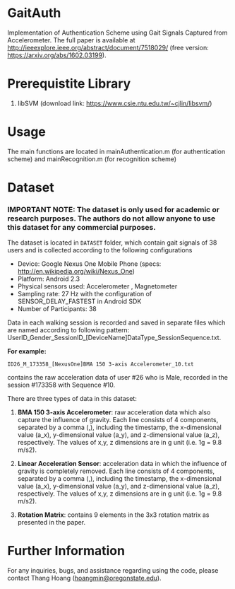 # GaitAuth
Implementation of Authentication Scheme using Gait Signals Captured from Accelerometer. The full paper is available at http://ieeexplore.ieee.org/abstract/document/7518029/ (free version: https://arxiv.org/abs/1602.03199).

# Prerequistite Library

1. libSVM (download link: https://www.csie.ntu.edu.tw/~cjlin/libsvm/)


# Usage
The main functions are located in mainAuthentication.m (for authentication scheme) and mainRecognition.m (for recognition scheme)


# Dataset
### IMPORTANT NOTE: The dataset is only used for academic or research purposes. The authors do not allow anyone to use this dataset for any commercial purposes.

The dataset is located in ``DATASET`` folder, which contain gait signals of 38 users and is collected according to the following configurations

* Device: Google Nexus One Mobile Phone (specs: http://en.wikipedia.org/wiki/Nexus_One)
* Platform: Android 2.3
* Physical sensors used: Accelerometer , Magnetometer
* Sampling rate: 27 Hz  with the configuration of SENSOR_DELAY_FASTEST in Android SDK
* Number of Participants: 38

Data in each walking session is recorded and saved in separate files which are named according to following pattern:
UserID_Gender_SessionID_[DeviceName]DataType_SessionSequence.txt.

**For example:**

``
ID26_M_173358_[NexusOne]BMA 150 3-axis Accelerometer_10.txt
``

contains the raw acceleration data of user #26 who is Male, recorded in the session #173358 with Sequence #10.

There are three types of data in this dataset:

1. **BMA 150 3-axis Accelerometer**: raw acceleration data which also capture the influence of gravity. Each line consists of 4 components, separated by a comma (,), including the timestamp, the x-dimensional value (a_x), y-dimensional value (a_y), and z-dimensional value (a_z), respectively. The values of x,y, z dimensions are in g unit (i.e. 1g = 9.8 m/s2).

2. **Linear Acceleration Sensor**: acceleration data in which the influence of gravity is completely removed. Each line consists of 4 components, separated by a comma (,), including the timestamp, the x-dimensional value (a_x), y-dimensional value (a_y), and z-dimensional value (a_z), respectively. The values of x,y, z dimensions are in g unit (i.e. 1g = 9.8 m/s2).

3. **Rotation Matrix**: contains 9 elements in the 3x3 rotation matrix as presented in the paper.



# Further Information
For any inquiries, bugs, and assistance regarding using the code, please contact Thang Hoang (hoangmin@oregonstate.edu).
